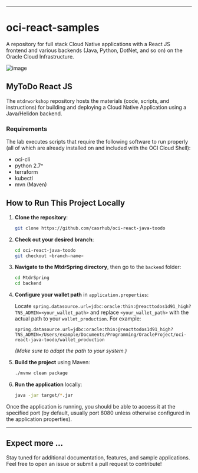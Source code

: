 
---

# oci-react-samples
A repository for full stack Cloud Native applications with a React JS frontend and various backends (Java, Python, DotNet, and so on) on the Oracle Cloud Infrastructure.

![image](https://user-images.githubusercontent.com/7783295/116454396-cbfb7a00-a814-11eb-8196-ba2113858e8b.png)
  

## MyToDo React JS
The `mtdrworkshop` repository hosts the materials (code, scripts, and instructions) for building and deploying a Cloud Native Application using a Java/Helidon backend.


### Requirements
The lab executes scripts that require the following software to run properly (all of which are already installed on and included with the OCI Cloud Shell):
* oci-cli
* python 2.7^
* terraform
* kubectl
* mvn (Maven) 

## How to Run This Project Locally

1. **Clone the repository**:
   ```bash
   git clone https://github.com/casrhub/oci-react-java-toodo
   ```
2. **Check out your desired branch**:
   ```bash
   cd oci-react-java-toodo
   git checkout <branch-name>
   ```
3. **Navigate to the MtdrSpring directory**, then go to the `backend` folder:
   ```bash
   cd MtdrSpring
   cd backend
   ```
4. **Configure your wallet path** in `application.properties`:

   Locate `spring.datasource.url=jdbc:oracle:thin:@reacttodos1d91_high?TNS_ADMIN=<your_wallet_path>` and replace `<your_wallet_path>` with the actual path to your `wallet_production`. For example:
   ```properties
   spring.datasource.url=jdbc:oracle:thin:@reacttodos1d91_high?TNS_ADMIN=/Users/example/Documents/Programming/OracleProject/oci-react-java-toodo/wallet_production
   ```
   *(Make sure to adapt the path to your system.)*

5. **Build the project** using Maven:
   ```bash
   ./mvnw clean package
   ```
6. **Run the application** locally:
   ```bash
   java -jar target/*.jar
   ```

Once the application is running, you should be able to access it at the specified port (by default, usually port 8080 unless otherwise configured in the application properties).

---

## Expect more ...
Stay tuned for additional documentation, features, and sample applications. Feel free to open an issue or submit a pull request to contribute!
